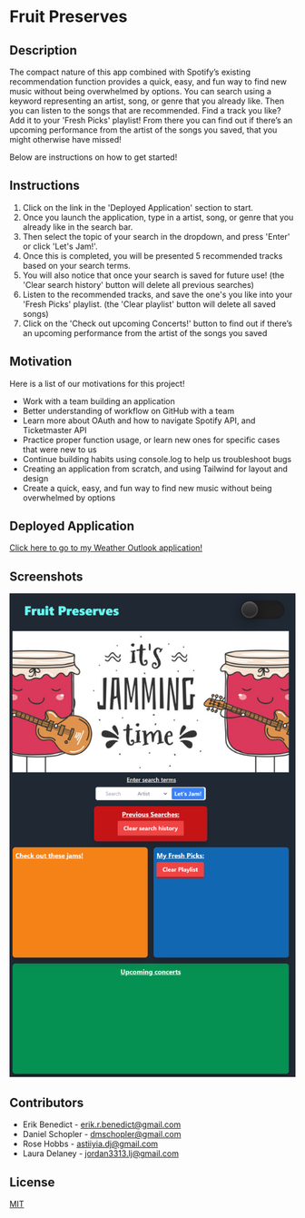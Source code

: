 # Fruit Preserves

## Description

The compact nature of this app combined with Spotify’s existing recommendation function provides a quick, easy, and fun way to find new music without being overwhelmed by options. You can search using a keyword representing an artist, song, or genre that you already like. Then you can listen to the songs that are recommended. Find a track you like? Add it to your 'Fresh Picks' playlist! From there you can find out if there’s an upcoming performance from the artist of the songs you saved, that you might otherwise have missed!

Below are instructions on how to get started!

## Instructions

1. Click on the link in the 'Deployed Application' section to start.
2. Once you launch the application, type in a artist, song, or genre that you already like in the search bar.
3. Then select the topic of your search in the dropdown, and press 'Enter' or click 'Let's Jam!'.
4. Once this is completed, you will be presented 5 recommended tracks based on your search terms.
5. You will also notice that once your search is saved for future use! (the 'Clear search history' button will delete all previous searches)
6. Listen to the recommended tracks, and save the one's you like into your 'Fresh Picks' playlist. (the 'Clear playlist' button will delete all saved songs)
7. Click on the 'Check out upcoming Concerts!' button to find out if there’s an upcoming performance from the artist of the songs you saved

## Motivation

Here is a list of our motivations for this project!

- Work with a team building an application
- Better understanding of workflow on GitHub with a team
- Learn more about OAuth and how to navigate Spotify API, and Ticketmaster API
- Practice proper function usage, or learn new ones for specific cases that were new to us
- Continue building habits using console.log to help us troubleshoot bugs
- Creating an application from scratch, and using Tailwind for layout and design
- Create a quick, easy, and fun way to find new music without being overwhelmed by options

## Deployed Application

[Click here to go to my Weather Outlook application!](https://erikbenedict.github.io/fruit-preserves/)

## Screenshots

![screenshot of weather app](./assets/images/screenshot.png)

## Contributors

- Erik Benedict - erik.r.benedict@gmail.com
  <br/>
- Daniel Schopler - dmschopler@gmail.com
  <br/>
- Rose Hobbs - astiiyia.dj@gmail.com
  <br/>
- Laura Delaney - jordan3313.lj@gmail.com

## License

[MIT](https://choosealicense.com/licenses/mit/)

